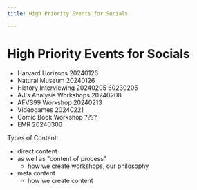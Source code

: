 ```yaml
---
title: High Priority Events for Socials

---
```


# High Priority Events for Socials 



* Harvard Horizons 20240126
* Natural Museum 20240126
* History Interviewing 20240205 60230205
* AJ's Analysis Workshops 20240208 
* AFVS99 Workshop 20240213
* Videogames 20240221 
* Comic Book Workshop ????
* EMR 20240306 


Types of Content: 

* direct content
* as well as "content of process" 
    * how we create workshops, our philosophy
* meta content 
    * how we create content 
